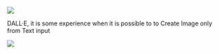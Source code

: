 ![](https://media3.giphy.com/media/XIDD9ivcLLzIoLFxCC/giphy.gif?cid=ecf05e47e3mach670hkgnn512847sivju9tq8npgafomvtra&rid=giphy.gif&ct=g)










DALL·E, it is some experience when it is possible to to Create Image only from Text input 


![](https://media0.giphy.com/media/oJx848nWCDYJn87xku/giphy.gif)

